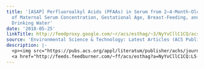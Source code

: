 ```yaml
---
title: '[ASAP] Perfluoroalkyl Acids (PFAAs) in Serum from 2–4-Month-Old Infants: Influence
  of Maternal Serum Concentration, Gestational Age, Breast-Feeding, and Contaminated
  Drinking Water'
date: '2018-05-25'
linkTitle: http://feedproxy.google.com/~r/acs/esthag/~3/NyYvCllC1CQ/acs.est.8b00770
source: 'Environmental Science & Technology: Latest Articles (ACS Publications)'
description: |-
  <p><img src="https://pubs.acs.org/appl/literatum/publisher/achs/journals/content/esthag/0/esthag.ahead-of-print/acs.est.8b00770/20180525/images/medium/es-2018-007708_0003.gif" alt="TOC Graphic"/></p><div><cite>Environmental Science & Technology</cite></div><div>DOI: 10.1021/acs.est.8b00770</div><div class="feedflare">
  <a href="http://feeds.feedburner.com/~ff/acs/esthag?a=NyYvCllC1CQ:L5-VW3QLuNA:yIl2AUoC8zA"><img src="http://feeds.feedburner.com/~ff/acs/esthag?d=yIl2AUoC8zA" border="0"></img></a>
---
```

